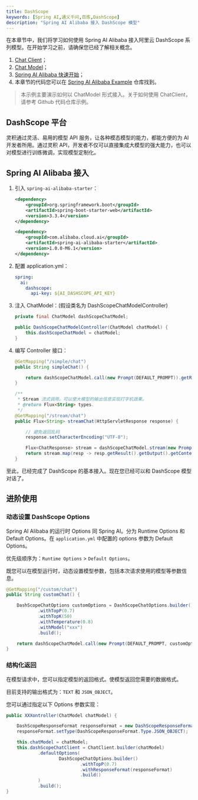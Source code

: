 ```yaml
---
title: DashScope
keywords: [Spring AI,通义千问,百炼,DashScope]
description: "Spring AI Alibaba 接入 DashScope 模型"
---
```


在本章节中，我们将学习如何使用 Spring AI Alibaba 接入阿里云 DashScope 系列模型。在开始学习之前，请确保您已经了解相关概念。

1. [Chat Client](../tutorials/chat-client.md)；
2. [Chat Model](../tutorials/chat-model.md)；
3. [Spring AI Alibaba 快速开始](../get-started.md)；
4. 本章节的代码您可以在 [Spring AI Alibaba Example](https://github.com/springaialibaba/spring-ai-alibaba-examples/tree/main/spring-ai-alibaba-chat-example) 仓库找到。

> 本示例主要演示如何以 ChatModel 形式接入。关于如何使用 ChatClient，请参考 Github 代码仓库示例。

## DashScope 平台

灵积通过灵活、易用的模型 API 服务，让各种模态模型的能力，都能方便的为 AI 开发者所用。通过灵积 API，开发者不仅可以直接集成大模型的强大能力，也可以对模型进行训练微调，实现模型定制化。

## Spring AI Alibaba 接入

1. 引入 `spring-ai-alibaba-starter`：

    ```xml
    <dependency>
        <groupId>org.springframework.boot</groupId>
        <artifactId>spring-boot-starter-web</artifactId>
        <version>3.3.4</version>
    </dependency>

    <dependency>
        <groupId>com.alibaba.cloud.ai</groupId>
        <artifactId>spring-ai-alibaba-starter</artifactId>
        <version>1.0.0-M6.1</version>
    </dependency>
    ```

2. 配置 application.yml：

    ```yml
    spring:
      ai:
        dashscope:
          api-key: ${AI_DASHSCOPE_API_KEY}
    ```

3. 注入 ChatModel：(假设类名为 DashScopeChatModelController)

    ```JAVA
    private final ChatModel dashScopeChatModel;

	public DashScopeChatModelController(ChatModel chatModel) {
		this.dashScopeChatModel = chatModel;
	}
    ```
    
4. 编写 Controller 接口：

    ```java
    @GetMapping("/simple/chat")
	public String simpleChat() {

		return dashScopeChatModel.call(new Prompt(DEFAULT_PROMPT)).getResult().getOutput().getContent();
	}

	/**
	 * Stream 流式调用。可以使大模型的输出信息实现打字机效果。
	 * @return Flux<String> types.
	 */
	@GetMapping("/stream/chat")
	public Flux<String> streamChat(HttpServletResponse response) {

		// 避免返回乱码
		response.setCharacterEncoding("UTF-8");

		Flux<ChatResponse> stream = dashScopeChatModel.stream(new Prompt(DEFAULT_PROMPT));
		return stream.map(resp -> resp.getResult().getOutput().getContent());
	}
    ```

至此，已经完成了 DashScope 的基本接入。现在您已经可以和 DashScope 模型对话了。

## 进阶使用

### 动态设置 DashScope Options 

Spring AI Alibaba 的运行时 Options 同 Spring AI。分为 Runtime Options 和 Default Options。在 `application.yml` 中配置的 options 参数为 Default Options。

优先级顺序为：`Runtime Options` > `Default Options`。

既您可以在模型运行时，动态设置模型参数，包括本次请求使用的模型等参数信息。

```java
@GetMapping("/custom/chat")
public String customChat() {

    DashScopeChatOptions customOptions = DashScopeChatOptions.builder()
            .withTopP(0.7)
            .withTopK(50)
            .withTemperature(0.8)
            .withModel("xxx")
            .build();

    return dashScopeChatModel.call(new Prompt(DEFAULT_PROMPT, customOptions)).getResult().getOutput().getContent();
}
```

### 结构化返回

在模型请求中，您可以指定模型的返回格式。使模型返回您需要的数据格式。

目前支持的输出格式为：`TEXT` 和 `JSON_OBJECT`。

您可以通过指定以下 Options 参数实现：

```java
public XXXontroller(ChatModel chatModel) {

    DashScopeResponseFormat responseFormat = new DashScopeResponseFormat();
    responseFormat.setType(DashScopeResponseFormat.Type.JSON_OBJECT);

    this.chatModel = chatModel;
    this.dashScopeChatClient = ChatClient.builder(chatModel)
            .defaultOptions(
                    DashScopeChatOptions.builder()
                            .withTopP(0.7)
                            .withResponseFormat(responseFormat)
                            .build()
            )
            .build();
}
```
